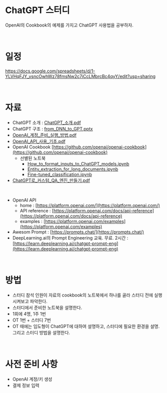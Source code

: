 # ChatGPT 스터디

OpenAI의 Cookbook의 예제를 가지고 ChatGPT 사용법을 공부하자.


<br>

# 일정
https://docs.google.com/spreadsheets/d/1-YLVHqFJY_vsncOwhWz78fmsNw2c7iCcLMbrcBc4qyY/edit?usp=sharing


<br>

# 자료

- ChatGPT 소개 : [ChatGPT_소개.pdf](ChatGPT_소개.pdf)
- ChatGPT 구조 : [from_DNN_to_GPT.pptx](from_DNN_to_GPT.pptx)
- [OpenAI_계정_준비_실행_방법.pdf](OpenAI_계정_준비_실행_방법.pdf)
- [OpenAI_API_사용_기초.pdf](OpenAI_API_사용_기초.pdf)
- OpenAI Cookbook [https://github.com/openai/openai-cookbook](https://github.com/openai/openai-cookbook)
    - 선별된 노트북
        - [How_to_format_inputs_to_ChatGPT_models.ipynb](https://github.com/openai/openai-cookbook/blob/main/examples/How_to_format_inputs_to_ChatGPT_models.ipynb)
        - [Entity_extraction_for_long_documents.ipynb](https://github.com/openai/openai-cookbook/blob/main/examples/Entity_extraction_for_long_documents.ipynb)
        - [Fine-tuned_classification.ipynb](https://github.com/openai/openai-cookbook/blob/main/examples/Fine-tuned_classification.ipynb)
- [ChatGPT로_커스텀_QA_엔진_만들기.pdf](ChatGPT로_커스텀_QA_엔진_만들기.pdf)

<br>

- OpenAI API
    - home : [https://platform.openai.com/](https://platform.openai.com/)
    - API reference : [https://platform.openai.com/docs/api-reference](https://platform.openai.com/docs/api-reference)
    - examples : [https://platform.openai.com/examples](https://platform.openai.com/examples)
- Awesom Prompt : [https://prompts.chat/](https://prompts.chat/)
- DeepLearning.ai의 Prompt Engineering 교육. 무료. 2시간 : [https://learn.deeplearning.ai/chatgpt-prompt-eng](https://learn.deeplearning.ai/chatgpt-prompt-eng)


<br>

# 방법

- 스터디 참석 인원이 자료의 cookbook의 노트북에서 하나를 골라 스터디 전에 실행 시켜보고 파악한다.
- 스터디에서 준비한 노트북을 설명한다.
- 1회에 4명, 1주 1번
- OT 1번 + 스터디 7번
- OT 때에는 임도형이 ChatGPT에 대하여 설명하고, 스터디에 필요한 환경을 설명. 그리고 스터디 방법을 설명한다.


<br>

# 사전 준비 사항

- OpenAI 계정/키 생성
- 결제 정보 입력



